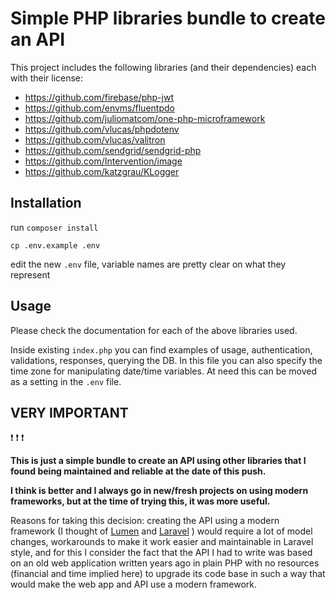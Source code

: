 # Simple PHP libraries bundle to create an API

This project includes the following libraries (and their dependencies) each with their license:
- https://github.com/firebase/php-jwt
- https://github.com/envms/fluentpdo
- https://github.com/juliomatcom/one-php-microframework
- https://github.com/vlucas/phpdotenv
- https://github.com/vlucas/valitron
- https://github.com/sendgrid/sendgrid-php
- https://github.com/Intervention/image
- https://github.com/katzgrau/KLogger

## Installation

run ``composer install``

``cp .env.example .env``

edit the new ``.env`` file, variable names are pretty clear on what they represent

## Usage

Please check the documentation for each of the above libraries used.

Inside existing ``index.php`` you can find examples of usage, authentication, validations, responses, querying the DB.
In this file you can also specify the time zone for manipulating date/time variables.
At need this can be moved as a setting in the ``.env`` file.

## VERY IMPORTANT 

:exclamation: :exclamation: :exclamation:

**This is just a simple bundle to create an API using other libraries that I found being maintained and reliable at the date of this push.**

**I think is better and I always go in new/fresh projects on using modern frameworks, but at the time of trying this, it was more useful.**

Reasons for taking this decision: creating the API using a modern framework (I thought of [Lumen](https://lumne.laravel.com/docs)  and [Laravel](https://laravel.com/docs) ) would require a lot of model changes, workarounds to make it work easier and maintainable in Laravel style, and for this I consider the fact that the API I had to write was based on an old web application written years ago in plain PHP with no resources (financial and time implied here) to upgrade its code base in such a way that would make the web app and API use a modern framework.
